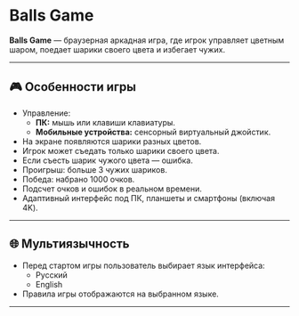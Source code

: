 # Balls Game

**Balls Game** — браузерная аркадная игра, где игрок управляет цветным шаром, поедает шарики своего цвета и избегает чужих.

---

## 🎮 Особенности игры

- Управление:
  - **ПК:** мышь или клавиши клавиатуры.
  - **Мобильные устройства:** сенсорный виртуальный джойстик.
- На экране появляются шарики разных цветов.
- Игрок может съедать только шарики своего цвета.
- Если съесть шарик чужого цвета — ошибка.
- Проигрыш: больше 3 чужих шариков.
- Победа: набрано 1000 очков.
- Подсчет очков и ошибок в реальном времени.
- Адаптивный интерфейс под ПК, планшеты и смартфоны (включая 4K).

---

## 🌐 Мультиязычность

- Перед стартом игры пользователь выбирает язык интерфейса:
  - Русский
  - English
- Правила игры отображаются на выбранном языке.

---

